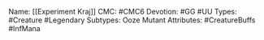 Name: [[Experiment Kraj]]
CMC: #CMC6
Devotion: #GG #UU
Types: #Creature #Legendary 
Subtypes: Ooze Mutant
Attributes: #CreatureBuffs #InfMana 
